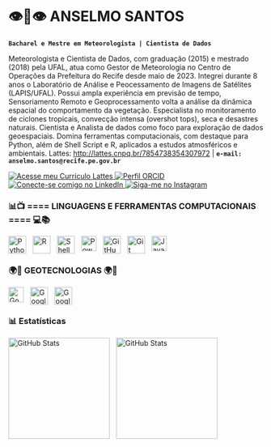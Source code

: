 # 👁👃👁 ANSELMO SANTOS
**`Bacharel e Mestre em Meteorologista | Cientista de Dados`**

Meteorologista e Cientista de Dados, com graduação (2015) e mestrado (2018) pela UFAL, atua como Gestor de Meteorologia no Centro de Operações da Prefeitura do Recife desde maio de 2023. Integrei durante 8 anos o Laboratório de Análise e Peocessamento de Imagens de Satélites (LAPIS/UFAL). Possui ampla experiência em previsão de tempo, Sensoriamento Remoto e Geoprocessamento volta a análise da dinâmica espacial do comportamento da vegetação. Especialista no monitoramento de ciclones tropicais, convecção intensa (overshot tops), seca e desastres naturais. Cientista e Analista de dados como foco para exploração de dados geoespaciais. Domina ferramentas computacionais, com destaque para Python, além de Shell Script e R, aplicados a estudos atmosféricos e ambientais. Lattes: http://lattes.cnpq.br/7854738354307972 | **`e-mail: anselmo.santos@recife.pe.gov.br`**

   <p align="left">
    <a href="http://lattes.cnpq.br/7854738354307972">
        <img alt="Acesse meu Currículo Lattes" title="Lattes" 
             src="https://img.shields.io/badge/Lattes-1155ba?style=for-the-badge&logo=academia&logoColor=white"/>
    </a>
    <a href="https://orcid.org/0000-0002-0890-9468">
        <img alt="Perfil ORCID" title="ORCID" 
             src="https://img.shields.io/badge/ORCID-000?style=for-the-badge&logo=orcid&logoColor=white&color=brightgreen"/>
  </a>
    <a href="https://www.linkedin.com/in/anselmo-santos-61a497127/">
        <img alt="Conecte-se comigo no LinkedIn" title="LinkedIn" 
             src="https://img.shields.io/badge/LinkedIn-Connect-orange?style=for-the-badge&logo=linkedin&logoColor=white"/>
    </a>
    <a href="https://www.instagram.com/anselmo.icat.ufal">
        <img alt="Siga-me no Instagram" title="Instagram" 
             src="https://img.shields.io/badge/Instagram-Follow-833AB4?style=for-the-badge&logo=instagram&logoColor=white"/>
    </a>
</p>

### 📊📺 ==== LINGUAGENS E FERRAMENTAS COMPUTACIONAIS ==== 💻📚 ###

<img 
    align="left" 
    alt="Python" 
    title="Python"
    width="35px" 
    style="padding-right: 10px;" 
    src="https://cdn.jsdelivr.net/gh/devicons/devicon@latest/icons/python/python-original.svg" 
/>
<img 
    align="left" 
    alt="R" 
    title="R" 
    width="35px" 
    style="padding-right: 10px;" 
    src="https://cdn.jsdelivr.net/gh/devicons/devicon@latest/icons/r/r-original.svg" 
/>
<img 
    align="left" 
    alt="Shell Script" 
    title="Shell Script"
    width="35px" 
    style="padding-right: 10px;" 
    src="https://img.icons8.com/doodle/512/bash.png" 
/>
<img 
    align="left" 
    alt="Power BI" 
    title="Power BI"
    width="30px" 
    style="padding-right: 10px;" 
    src="https://cnicursos.com.br/wp-content/uploads/2023/12/Power-bi.jpg" 
/>
<img 
    align="left" 
    alt="GitHub" 
    title="GitHub"
    width="35px" 
    style="padding-right: 10px;" 
    src="https://ugc.production.linktr.ee/T1YgVck0Tp68UU3lrlbX_github_Octocat.png?io=true&size=thumbnail-stack-v1_0" 
/>
<img 
    align="left" 
    alt="Git" 
    title="Git"
    width="35px" 
    style="padding-right: 10px;" 
    src="https://cdn.jsdelivr.net/gh/devicons/devicon@latest/icons/git/git-original.svg" 
/>
<img 
    align="left" 
    alt="JavaScript" 
    title="JavaScript"
    width="30px" 
    style="padding-right: 10px;" 
    src="https://encrypted-tbn0.gstatic.com/images?q=tbn:ANd9GcSjNzNMC32aTaedQd9pA3RBNTZ6XLZtyiiZs2jM8vyF1U6OoFzwI9lkw4d93FFSNClw8yo&usqp=CAU" 
/>

<br/>
<br/>

### 🌍🚀 GEOTECNOLOGIAS 🌍🚀 ###

<img 
    align="left" 
    alt="Google Earth Engine" 
    title="Google Earth Engine"
    width="30px" 
    style="padding-right: 10px;" 
    src="https://encrypted-tbn0.gstatic.com/images?q=tbn:ANd9GcRr9yGcT3lHFPkSYbCRVEZGiRbXSLXqUOUNFOd8sHlNjGztmf_IQ5yuSfWe-x6VwWX8nMw&usqp=CAU" 
/>
<img 
    align="left" 
    alt="Google Earth Engine" 
    title="Google Earth Engine"
    width="35px" 
    style="padding-right: 10px;" 
    src="https://upload.wikimedia.org/wikipedia/commons/thumb/9/91/QGIS_logo_new.svg/2048px-QGIS_logo_new.svg.png" 
/>

<img 
    align="left" 
    alt="Google Earth Engine" 
    title="Google Earth Engine"
    width="35px" 
    style="padding-right: 10px;" 
    src="https://www.nieuwlandgeo.nl/wp-content/uploads/ArcMapGISPro_m.png" 
/>

<br/>
<br/>

### 📊 Estatísticas ###

  <img 
    align="left" 
    alt="GitHub Stats" 
    height="200" 
    style="padding-right: 10px;" 
    src="https://github-readme-stats.vercel.app/api?username=anselmo2022&show_icons=true&theme=tokyonight&include_all_commits=true&locale=pt-br" 
  />

<img 
      align="left" 
      alt="GitHub Stats" 
      height="200" 
      src="https://github-readme-stats.vercel.app/api/top-langs/?username=anselmo2022&theme=tokyonight&layout=compact&custom_title=GEOTECNOLOGIAS&langs_count=9" 
  />
